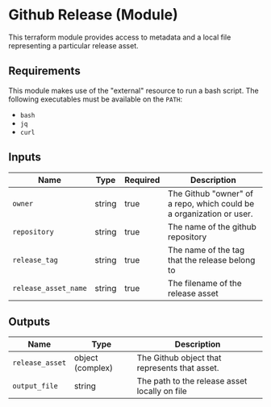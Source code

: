 # Github Release (Module)

This terraform module provides access to metadata and a local file representing a particular release asset.

## Requirements
This module makes use of the "external" resource to run a bash script. The following executables must be available on the `PATH`:
 - `bash`
 - `jq`
 - `curl`

## Inputs
|Name|Type|Required|Description|
|-|-|-|-|
|`owner`|string|true|The Github "owner" of a repo, which could be a organization or user.
|`repository`|string|true|The name of the github repository|
|`release_tag`|string|true|The name of the tag that the release belong to|
|`release_asset_name`|string|true|The filename of the release asset|

## Outputs
|Name|Type|Description|
|-|-|-|
|`release_asset`|object (complex)|The Github object that represents that asset.|
|`output_file`|string|The path to the release asset locally on file|